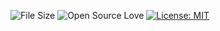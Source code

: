 ![File Size](https://img.shields.io/github/repo-size/Sumit-Narwani/Mario-Platformer)
![Open Source Love](https://badges.frapsoft.com/os/v1/open-source.svg?v=103)
[![License: MIT](https://img.shields.io/badge/License-MIT-green.svg)](https://opensource.org/licenses/MIT)
